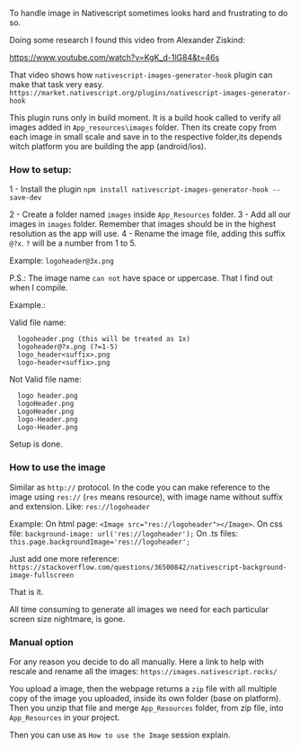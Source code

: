 To handle image in Nativescript sometimes looks hard and frustrating to do so.

Doing some research I found this video from Alexander Ziskind:

https://www.youtube.com/watch?v=KgK_d-1lG84&t=46s

That video shows how `nativescript-images-generator-hook` plugin can make that task very easy.
`https://market.nativescript.org/plugins/nativescript-images-generator-hook`

This plugin runs only in build moment. It is a build hook called to verify all images added in `App_resources\images` folder. Then its create copy from each image in small scale and save in to the respective folder,its depends witch platform you are building the app (android/ios).

### How to setup:

1 - Install the plugin
`npm install nativescript-images-generator-hook --save-dev`

2 - Create a folder named `images` inside `App_Resources` folder.
3 - Add all our images in `images` folder.
Remember that images should be in the highest resolution as the app will use.
4 - Rename the image file, adding this suffix `@?x`.
`?` will be a number from 1 to 5.

Example: `logoheader@3x.png`

P.S.: The image name `can not` have space or uppercase. That I find out when I compile.

Example.:

Valid file name:

```
  logoheader.png (this will be treated as 1x)
  logoheader@?x.png (?=1-5)
  logo_header<suffix>.png
  logo-header<suffix>.png
```

Not Valid file name:

```
  logo header.png
  logoHeader.png
  LogoHeader.png
  logo-Header.png
  Logo-Header.png
```

Setup is done.

### How to use the image

Similar as `http://` protocol. In the code you can make reference to the image using `res://` (`res` means resource), with image name without suffix and extension. Like: `res://logoheader`

Example:
On html page: `<Image src="res://logoheader"></Image>`.
On css file: `background-image: url('res://logoheader');`
On .ts files: `this.page.backgroundImage='res://logoheader';`

Just add one more reference: `https://stackoverflow.com/questions/36500842/nativescript-background-image-fullscreen`

That is it. 

All time consuming to generate all images we need for each particular screen size nightmare, is gone.

### Manual option

For any reason you decide to do all manually. Here a link to help with rescale and rename all the images: `https://images.nativescript.rocks/`

You upload a image, then the webpage returns a `zip` file with all multiple copy of the image you uploaded, inside its own folder (base on platform). Then you unzip that file and merge `App_Resources` folder, from zip file, into `App_Resources` in your project.

Then you can use as `How to use the Image` session explain.


